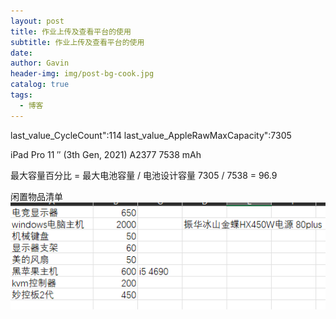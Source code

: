 ```yaml
---
layout: post
title: 作业上传及查看平台的使用
subtitle: 作业上传及查看平台的使用
date: 
author: Gavin
header-img: img/post-bg-cook.jpg
catalog: true
tags:
  - 博客
---
```

last_value_CycleCount":114
last_value_AppleRawMaxCapacity":7305

iPad Pro 11 ″ (3th Gen, 2021) A2377 7538 mAh

最大容量百分比 = 最大电池容量 / 电池设计容量
7305 / 7538 = 96.9

闲置物品清单
![](imgs/Pasted%20image%2020231130223507.png)